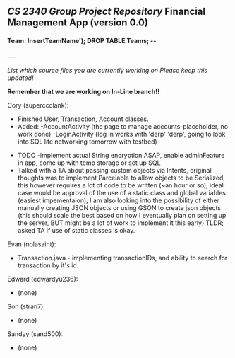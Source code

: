 *CS 2340 Group Project Repository*
Financial Management App (version 0.0)
---
<h4>Team: InsertTeamName'); DROP TABLE Teams; --</h4>
---

<i>List which source files you are currently working on
Please keep this updated!
</i>

<b>Remember that we are working on In-Line branch!!</b>

Cory (superccclank):
  + Finished User, Transaction, Account classes.
  + Added:
    -AccountActivity (the page to manage accounts-placeholder, no work done)
    -LoginActivity (log in works with 'derp' 'derp', going to look into SQL lite networking tomorrow with testbed)
  * TODO -implement actual String encryption ASAP, enable adminFeature in app, come up with temp storage or set up SQL
  * Talked with a TA about passing custom objects via Intents, original thoughts was to implement Parcelable to allow objects to be Serialized, this however requires a lot of code to be written (~an hour or so), ideal case would be approval of the use of a static class and global variables (easiest impementaion), I am also looking into the possibility of either manually creating JSON objects or using GSON to create json objects (this should scale the best based on how I eventually plan on setting up the server, BUT might be a lot of work to implement it this early) TLDR; asked TA if use of static classes is okay.

Evan (nolasaint):
  + Transaction.java - implementing transactionIDs, and ability to search for transaction by it's id.

Edward (edwardyu236):
  + (none)

Son (stran7):
  + (none)

Sandyy (sand500):
  + (none)
